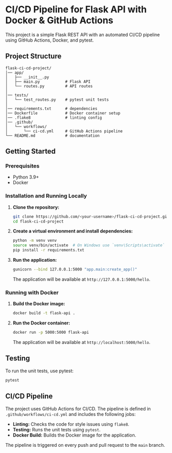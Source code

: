 # CI/CD Pipeline for Flask API with Docker & GitHub Actions

This project is a simple Flask REST API with an automated CI/CD pipeline using GitHub Actions, Docker, and pytest.

## Project Structure

```
flask-ci-cd-project/
│── app/
│   ├── __init__.py
│   ├── main.py           # Flask API
│   └── routes.py         # API routes
│
│── tests/
│   └── test_routes.py    # pytest unit tests
│
│── requirements.txt      # dependencies
│── Dockerfile            # Docker container setup
│── .flake8               # linting config
│── .github/
│   └── workflows/
│       └── ci-cd.yml     # GitHub Actions pipeline
└── README.md             # documentation
```

## Getting Started

### Prerequisites

*   Python 3.9+
*   Docker

### Installation and Running Locally

1.  **Clone the repository:**
    ```bash
    git clone https://github.com/<your-username>/flask-ci-cd-project.git
    cd flask-ci-cd-project
    ```

2.  **Create a virtual environment and install dependencies:**
    ```bash
    python -m venv venv
    source venv/bin/activate  # On Windows use `venv\Scripts\activate`
    pip install -r requirements.txt
    ```

3.  **Run the application:**
    ```bash
    gunicorn --bind 127.0.0.1:5000 "app.main:create_app()"
    ```
    The application will be available at `http://127.0.0.1:5000/hello`.

### Running with Docker

1.  **Build the Docker image:**
    ```bash
    docker build -t flask-api .
    ```

2.  **Run the Docker container:**
    ```bash
    docker run -p 5000:5000 flask-api
    ```
    The application will be available at `http://localhost:5000/hello`.

## Testing

To run the unit tests, use pytest:
```bash
pytest
```

## CI/CD Pipeline

The project uses GitHub Actions for CI/CD. The pipeline is defined in `.github/workflows/ci-cd.yml` and includes the following jobs:

*   **Linting:** Checks the code for style issues using `flake8`.
*   **Testing:** Runs the unit tests using `pytest`.
*   **Docker Build:** Builds the Docker image for the application.

The pipeline is triggered on every push and pull request to the `main` branch.
